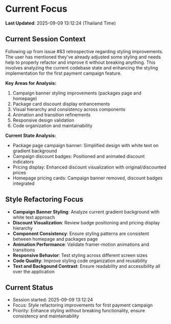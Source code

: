 # Current Focus

**Last Updated**: 2025-09-09 13:12:24 (Thailand Time)

## Current Session Context

Following up from issue #83 retrospective regarding styling improvements. The user has mentioned they've already adjusted some styling and needs help to properly refactor and improve it without breaking anything. This involves analyzing the current codebase state and enhancing the styling implementation for the first payment campaign feature.

**Key Areas for Analysis:**

1. Campaign banner styling improvements (packages page and homepage)
2. Package card discount display enhancements
3. Visual hierarchy and consistency across components
4. Animation and transition refinements
5. Responsive design validation
6. Code organization and maintainability

**Current State Analysis:**

- Package page campaign banner: Simplified design with white text on gradient background
- Campaign discount badges: Positioned and animated discount indicators
- Pricing display: Enhanced discount visualization with original/discounted prices
- Homepage pricing cards: Campaign banner removed, discount badges integrated

## Style Refactoring Focus

- **Campaign Banner Styling**: Analyze current gradient background with white text approach
- **Discount Visualization**: Review badge positioning and pricing display hierarchy
- **Component Consistency**: Ensure styling patterns are consistent between homepage and packages page
- **Animation Performance**: Validate framer-motion animations and transitions
- **Responsive Behavior**: Test styling across different screen sizes
- **Code Quality**: Improve styling code organization and reusability
- **Text and Backgound Contrast**: Ensure readability and accessibility all over the application

## Current Status

- Session started: 2025-09-09 13:12:24
- Focus: Style refactoring improvements for first payment campaign
- Priority: Enhance styling without breaking functionality, ensure consistency and maintainability

